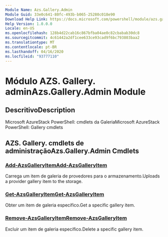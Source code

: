 ```yaml
---
Module Name: Azs.Gallery.Admin
Module Guid: 33e0c641-80fc-493b-b065-25280c018e90
Download Help Link: https://docs.microsoft.com/powershell/module/azs.gallery.admin
Help Version: 1.0.0.0
Locale: en-US
ms.openlocfilehash: 128b4d22cab16c867bfba04ae0c82cbabab30dc8
ms.sourcegitcommit: 4c61442a2df1cee633ce93cad9f6bc793803baa2
ms.translationtype: MT
ms.contentlocale: pt-BR
ms.lasthandoff: 04/16/2020
ms.locfileid: "93777110"
---
```

# <span data-ttu-id="5c42d-101">Módulo AZS. Gallery. admin</span><span class="sxs-lookup"><span data-stu-id="5c42d-101">Azs.Gallery.Admin Module</span></span>
## <span data-ttu-id="5c42d-102">Descritivo</span><span class="sxs-lookup"><span data-stu-id="5c42d-102">Description</span></span>
<span data-ttu-id="5c42d-103">Microsoft AzureStack PowerShell: cmdlets da Galeria</span><span class="sxs-lookup"><span data-stu-id="5c42d-103">Microsoft AzureStack PowerShell: Gallery cmdlets</span></span>

## <span data-ttu-id="5c42d-104">AZS. Gallery. cmdlets de administração</span><span class="sxs-lookup"><span data-stu-id="5c42d-104">Azs.Gallery.Admin Cmdlets</span></span>
### [<span data-ttu-id="5c42d-105">Add-AzsGalleryItem</span><span class="sxs-lookup"><span data-stu-id="5c42d-105">Add-AzsGalleryItem</span></span>](Add-AzsGalleryItem.md)
<span data-ttu-id="5c42d-106">Carrega um item de galeria de provedores para o armazenamento.</span><span class="sxs-lookup"><span data-stu-id="5c42d-106">Uploads a provider gallery item to the storage.</span></span>

### [<span data-ttu-id="5c42d-107">Get-AzsGalleryItem</span><span class="sxs-lookup"><span data-stu-id="5c42d-107">Get-AzsGalleryItem</span></span>](Get-AzsGalleryItem.md)
<span data-ttu-id="5c42d-108">Obter um item de galeria específico.</span><span class="sxs-lookup"><span data-stu-id="5c42d-108">Get a specific gallery item.</span></span>

### [<span data-ttu-id="5c42d-109">Remove-AzsGalleryItem</span><span class="sxs-lookup"><span data-stu-id="5c42d-109">Remove-AzsGalleryItem</span></span>](Remove-AzsGalleryItem.md)
<span data-ttu-id="5c42d-110">Excluir um item de galeria específico.</span><span class="sxs-lookup"><span data-stu-id="5c42d-110">Delete a specific gallery item.</span></span>

